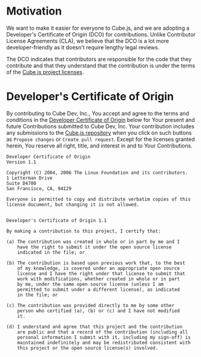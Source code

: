 # Motivation

We want to make it easier for everyone to Cube.js, and we are adopting a
Developer's Certificate of Origin (DCO) for contributions. Unlike Contributor
License Agreements (CLA), we believe that the DCO is a lot more
developer-friendly as it doesn't require lengthy legal reviews.

The DCO indicates that contributors are responsible for the code that they
contribute and that they understand that the contribution is under the terms of
the [Cube.js project licenses][link-licenses].

[link-licenses]:
  https://github.com/cube-js/cube.js/blob/master/README.md#license

# Developer's Certificate of Origin

By contributing to Cube Dev, Inc., You accept and agree to the terms and
conditions in the [Developer Certificate of Origin][link-dco] below for Your
present and future Contributions submitted to Cube Dev, Inc. Your contribution
includes any submissions to the [Cube.js repository][link-cubejs-repo] when you
click on such buttons as `Propose changes` or `Create pull request`. Except for
the licenses granted herein, You reserve all right, title, and interest in and
to Your Contributions.

[link-dco]: https://developercertificate.org/
[link-cubejs-repo]: https://github.com/cube-js/cube.js

```
Developer Certificate of Origin
Version 1.1

Copyright (C) 2004, 2006 The Linux Foundation and its contributors.
1 Letterman Drive
Suite D4700
San Francisco, CA, 94129

Everyone is permitted to copy and distribute verbatim copies of this
license document, but changing it is not allowed.


Developer's Certificate of Origin 1.1

By making a contribution to this project, I certify that:

(a) The contribution was created in whole or in part by me and I
    have the right to submit it under the open source license
    indicated in the file; or

(b) The contribution is based upon previous work that, to the best
    of my knowledge, is covered under an appropriate open source
    license and I have the right under that license to submit that
    work with modifications, whether created in whole or in part
    by me, under the same open source license (unless I am
    permitted to submit under a different license), as indicated
    in the file; or

(c) The contribution was provided directly to me by some other
    person who certified (a), (b) or (c) and I have not modified
    it.

(d) I understand and agree that this project and the contribution
    are public and that a record of the contribution (including all
    personal information I submit with it, including my sign-off) is
    maintained indefinitely and may be redistributed consistent with
    this project or the open source license(s) involved.
```
